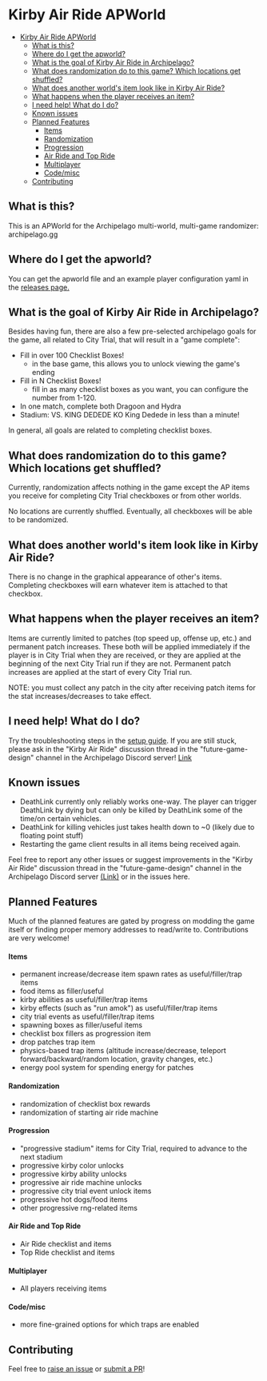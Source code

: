 # Kirby Air Ride APWorld

- [Kirby Air Ride APWorld](#kirby-air-ride-apworld)
  - [What is this?](#what-is-this)
  - [Where do I get the apworld?](#where-do-i-get-the-apworld)
  - [What is the goal of Kirby Air Ride in Archipelago?](#what-is-the-goal-of-kirby-air-ride-in-archipelago)
  - [What does randomization do to this game? Which locations get shuffled?](#what-does-randomization-do-to-this-game-which-locations-get-shuffled)
  - [What does another world's item look like in Kirby Air Ride?](#what-does-another-worlds-item-look-like-in-kirby-air-ride)
  - [What happens when the player receives an item?](#what-happens-when-the-player-receives-an-item)
  - [I need help! What do I do?](#i-need-help-what-do-i-do)
  - [Known issues](#known-issues)
  - [Planned Features](#planned-features)
      - [Items](#items)
      - [Randomization](#randomization)
      - [Progression](#progression)
      - [Air Ride and Top Ride](#air-ride-and-top-ride)
      - [Multiplayer](#multiplayer)
      - [Code/misc](#codemisc)
  - [Contributing](#contributing)


## What is this?

This is an APWorld for the Archipelago multi-world, multi-game randomizer: archipelago.gg

## Where do I get the apworld?

You can get the apworld file and an example player configuration yaml in the [releases page.](https://github.com/DeDeDeK/KARchipelago/releases)

## What is the goal of Kirby Air Ride in Archipelago?

Besides having fun, there are also a few pre-selected archipelago goals for the game, all related to City Trial, that will result in a "game complete":
- Fill in over 100 Checklist Boxes!
  - in the base game, this allows you to unlock viewing the game's ending
- Fill in N Checklist Boxes!
  - fill in as many checklist boxes as you want, you can configure the number from 1-120.
- In one match, complete both Dragoon and Hydra
- Stadium: VS. KING DEDEDE KO King Dedede in less than a minute!

In general, all goals are related to completing checklist boxes.

## What does randomization do to this game? Which locations get shuffled?

Currently, randomization affects nothing in the game except the AP items you receive for completing City Trial checkboxes or from other worlds.

No locations are currently shuffled. Eventually, all checkboxes will be able to be randomized. 

## What does another world's item look like in Kirby Air Ride?

There is no change in the graphical appearance of other's items. Completing checkboxes will earn whatever item is attached to that checkbox.

## What happens when the player receives an item?

Items are currently limited to patches (top speed up, offense up, etc.) and permanent patch increases. These both will be applied immediately if the player is in City Trial when they are received, or they are applied at the beginning of the next City Trial run if they are not. Permanent patch increases are applied at the start of every City Trial run. 

NOTE: you must collect any patch in the city after receiving patch items for the stat increases/decreases to take effect. 

## I need help! What do I do?

Try the troubleshooting steps in the [setup guide](https://github.com/DeDeDeK/KARchipelago/blob/main/worlds/kirby_air_ride/docs/setup_en.md). If you are still stuck, please ask in the "Kirby Air Ride" discussion thread in the "future-game-design" channel in the Archipelago Discord server! [Link](https://discord.com/channels/731205301247803413/1291501105389502554)

## Known issues

- DeathLink currently only reliably works one-way. The player can trigger DeathLink by dying but can only be killed by DeathLink some of the time/on certain vehicles.
- DeathLink for killing vehicles just takes health down to ~0 (likely due to floating point stuff)
- Restarting the game client results in all items being received again.

Feel free to report any other issues or suggest improvements in the "Kirby Air Ride" discussion thread in the "future-game-design" channel in the Archipelago Discord server [(Link)](https://discord.com/channels/731205301247803413/1291501105389502554) or in the issues here. 

## Planned Features

Much of the planned features are gated by progress on modding the game itself or finding proper memory addresses to read/write to. Contributions are very welcome!

#### Items
- permanent increase/decrease item spawn rates as useful/filler/trap items
- food items as filler/useful
- kirby abilities as useful/filler/trap items
- kirby effects (such as "run amok") as useful/filler/trap items
- city trial events as useful/filler/trap items
- spawning boxes as filler/useful items
- checklist box fillers as progression item
- drop patches trap item
- physics-based trap items (altitude increase/decrease, teleport forward/backward/random location, gravity changes, etc.)
- energy pool system for spending energy for patches

#### Randomization
- randomization of checklist box rewards
- randomization of starting air ride machine

#### Progression
- "progressive stadium" items for City Trial, required to advance to the next stadium
- progressive kirby color unlocks
- progressive kirby ability unlocks
- progressive air ride machine unlocks
- progressive city trial event unlock items
- progressive hot dogs/food items
- other progressive rng-related items

#### Air Ride and Top Ride
- Air Ride checklist and items
- Top Ride checklist and items

#### Multiplayer
- All players receiving items

#### Code/misc
- more fine-grained options for which traps are enabled

## Contributing

Feel free to [raise an issue](https://github.com/DeDeDeK/KARchipelago/issues) or [submit a PR](https://github.com/DeDeDeK/KARchipelago/pulls)!  
